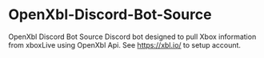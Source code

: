 # OpenXbl-Discord-Bot-Source
OpenXbl Discord Bot Source
Discord bot designed to pull Xbox information from xboxLive using OpenXbl Api. See https://xbl.io/ to setup account. 
